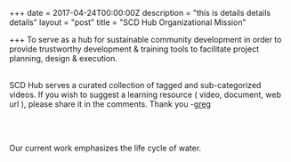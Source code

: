 +++
date = 2017-04-24T00:00:00Z
description = "this is details details details"
layout = "post"
title = "SCD Hub Organizational Mission"

+++
To serve as a hub for sustainable community development in order to provide trustworthy development & training tools to facilitate project planning, design & execution.
<BR><BR>

SCD Hub serves a curated collection of tagged and sub-categorized videos. If you wish to suggest a learning resource ( video, document, web url ), please share it in the comments. Thank you -[greg](mailto:acmeideal@gmail.com "email greg")

<BR><BR>

Our current work emphasizes the life cycle of water.